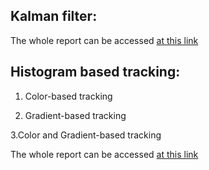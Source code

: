 ## Kalman filter:

The whole report can be accessed [at this link](https://github.com/Fjuzi/Object-tracking/blob/master/Kalman%20Filtering%20for%20Object%20Tracking/avsa_lab3.pdf)

## Histogram based tracking:

1. Color-based tracking

2. Gradient-based tracking

3.Color and Gradient-based tracking

The whole report can be accessed [at this link](https://github.com/Fjuzi/Object-tracking/blob/master/Kalman%20Filtering%20for%20Object%20Tracking/avsa_lab3.pdf)
